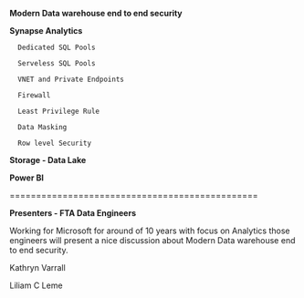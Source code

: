 **Modern Data warehouse end to end security**


**Synapse Analytics**

      Dedicated SQL Pools

      Serveless SQL Pools

      VNET and Private Endpoints

      Firewall

      Least Privilege Rule

      Data Masking

      Row level Security

**Storage - Data Lake**

**Power BI**

===============================================

**Presenters -  FTA Data Engineers**

Working for Microsoft for around of 10 years with focus on Analytics those engineers will present a nice discussion about Modern Data warehouse end to end security.



Kathryn Varrall

Liliam C Leme
